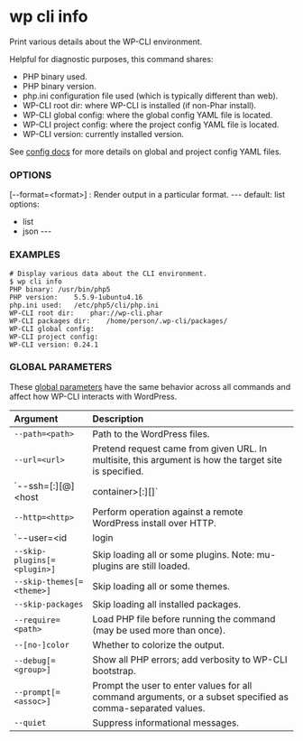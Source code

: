 # wp cli info

Print various details about the WP-CLI environment.

Helpful for diagnostic purposes, this command shares:

* PHP binary used.
* PHP binary version.
* php.ini configuration file used (which is typically different than web).
* WP-CLI root dir: where WP-CLI is installed (if non-Phar install).
* WP-CLI global config: where the global config YAML file is located.
* WP-CLI project config: where the project config YAML file is located.
* WP-CLI version: currently installed version.

See [config docs](https://wp-cli.org/config/) for more details on global and project config YAML files.

### OPTIONS

[\--format=&lt;format&gt;]
: Render output in a particular format.
\---
default: list
options:
  - list
  - json
\---

### EXAMPLES

    # Display various data about the CLI environment.
    $ wp cli info
    PHP binary: /usr/bin/php5
    PHP version:    5.5.9-1ubuntu4.16
    php.ini used:   /etc/php5/cli/php.ini
    WP-CLI root dir:    phar://wp-cli.phar
    WP-CLI packages dir:    /home/person/.wp-cli/packages/
    WP-CLI global config:
    WP-CLI project config:
    WP-CLI version: 0.24.1

### GLOBAL PARAMETERS

These [global parameters](https://make.wordpress.org/cli/handbook/config/) have the same behavior across all commands and affect how WP-CLI interacts with WordPress.

| **Argument**    | **Description**              |
|:----------------|:-----------------------------|
| `--path=<path>` | Path to the WordPress files. |
| `--url=<url>` | Pretend request came from given URL. In multisite, this argument is how the target site is specified. |
| `--ssh=[<scheme>:][<user>@]<host|container>[:<port>][<path>]` | Perform operation against a remote server over SSH (or a container using scheme of "docker", "docker-compose", "vagrant"). |
| `--http=<http>` | Perform operation against a remote WordPress install over HTTP. |
| `--user=<id|login|email>` | Set the WordPress user. |
| `--skip-plugins[=<plugin>]` | Skip loading all or some plugins. Note: mu-plugins are still loaded. |
| `--skip-themes[=<theme>]` | Skip loading all or some themes. |
| `--skip-packages` | Skip loading all installed packages. |
| `--require=<path>` | Load PHP file before running the command (may be used more than once). |
| `--[no-]color` | Whether to colorize the output. |
| `--debug[=<group>]` | Show all PHP errors; add verbosity to WP-CLI bootstrap. |
| `--prompt[=<assoc>]` | Prompt the user to enter values for all command arguments, or a subset specified as comma-separated values. |
| `--quiet` | Suppress informational messages. |
